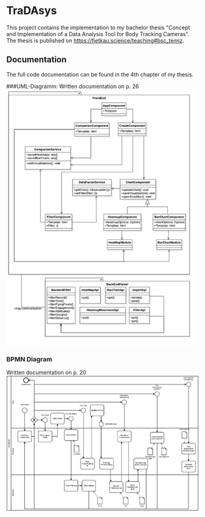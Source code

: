 # TraDAsys
This project contains the implementation to my bachelor thesis "Concept and Implementation of a Data Analysis Tool for Body Tracking Cameras".
The thesis is published on https://fietkau.science/teaching#bsc_temiz.

## Documentation
The full code documentation can be found in the 4th chapter of my thesis.

###UML-Diagramm:
Written documentation on p. 26
![UML-Diagram](doc/Klassendiagramm.png)

### BPMN Diagram
Written documentation on p. 20
![BPMN-Diagram](doc/bpmn_diag.png)
